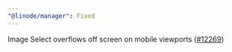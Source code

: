 ```yaml
---
"@linode/manager": Fixed
---
```


Image Select overflows off screen on mobile viewports ([#12269](https://github.com/linode/manager/pull/12269))
